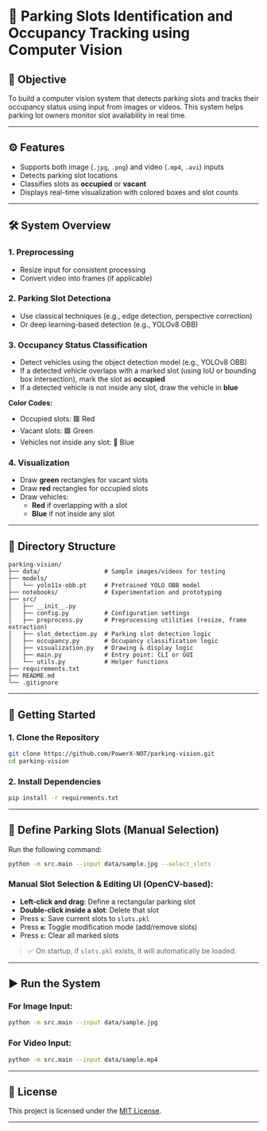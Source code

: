 # 🚗 Parking Slots Identification and Occupancy Tracking using Computer Vision

## 📌 Objective

To build a computer vision system that detects parking slots and tracks their occupancy status using input from images or videos. This system helps parking lot owners monitor slot availability in real time.

---

## ⚙️ Features

- Supports both image (`.jpg`, `.png`) and video (`.mp4`, `.avi`) inputs  
- Detects parking slot locations  
- Classifies slots as **occupied** or **vacant**  
- Displays real-time visualization with colored boxes and slot counts  

---

## 🛠️ System Overview

### 1. Preprocessing

- Resize input for consistent processing  
- Convert video into frames (if applicable)

### 2. Parking Slot Detectiona

- Use classical techniques (e.g., edge detection, perspective correction)  
- Or deep learning-based detection (e.g., YOLOv8 OBB)

### 3. Occupancy Status Classification

- Detect vehicles using the object detection model (e.g., YOLOv8 OBB)
- If a detected vehicle overlaps with a marked slot (using IoU or bounding box intersection), mark the slot as **occupied**
- If a detected vehicle is not inside any slot, draw the vehicle in **blue**

**Color Codes:**
- Occupied slots: 🟥 Red  
- Vacant slots: 🟩 Green  
- Vehicles not inside any slot: 🔵 Blue

### 4. Visualization

- Draw **green** rectangles for vacant slots  
- Draw **red** rectangles for occupied slots  
- Draw vehicles:
  - **Red** if overlapping with a slot
  - **Blue** if not inside any slot  

---

## 📂 Directory Structure

```
parking-vision/
├── data/                  # Sample images/videos for testing
├── models/
│   └── yolo11x-obb.pt     # Pretrained YOLO OBB model
├── notebooks/             # Experimentation and prototyping
├── src/
│   ├── __init__.py
│   ├── config.py          # Configuration settings
│   ├── preprocess.py      # Preprocessing utilities (resize, frame extraction)
│   ├── slot_detection.py  # Parking slot detection logic
│   ├── occupancy.py       # Occupancy classification logic
│   ├── visualization.py   # Drawing & display logic
│   ├── main.py            # Entry point: CLI or GUI
│   └── utils.py           # Helper functions
├── requirements.txt
├── README.md
└── .gitignore
```

---

## 🚀 Getting Started

### 1. Clone the Repository

```bash
git clone https://github.com/PowerX-NOT/parking-vision.git
cd parking-vision
```

### 2. Install Dependencies

```bash
pip install -r requirements.txt
```

---

## 🎯 Define Parking Slots (Manual Selection)

Run the following command:

```bash
python -m src.main --input data/sample.jpg --select_slots
```

### Manual Slot Selection & Editing UI (OpenCV-based):

- **Left-click and drag**: Define a rectangular parking slot  
- **Double-click inside a slot**: Delete that slot  
- Press **`s`**: Save current slots to `slots.pkl`  
- Press **`m`**: Toggle modification mode (add/remove slots)  
- Press **`c`**: Clear all marked slots  

> ✅ On startup, if `slots.pkl` exists, it will automatically be loaded.

---

## ▶️ Run the System

### For Image Input:

```bash
python -m src.main --input data/sample.jpg
```

### For Video Input:

```bash
python -m src.main --input data/sample.mp4
```

---

## 📌 License

This project is licensed under the [MIT License](LICENSE).

---
